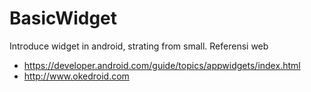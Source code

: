 # BasicWidget
Introduce widget in android, strating from small.
Referensi web<br/>

* https://developer.android.com/guide/topics/appwidgets/index.html
* http://www.okedroid.com
